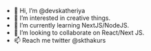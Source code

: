 - 👋 Hi, I’m @devskatheriya
- 👀 I’m interested in creative things.
- 🌱 I’m currently learning NextJS/NodeJS.
- 💞️ I’m looking to collaborate on React/Next JS.
- 📫 Reach me twitter @skthakurs

<!---
devskatheriya/devskatheriya is a ✨ special ✨ repository because its `README.md` (this file) appears on your GitHub profile.
You can click the Preview link to take a look at your changes.
--->
